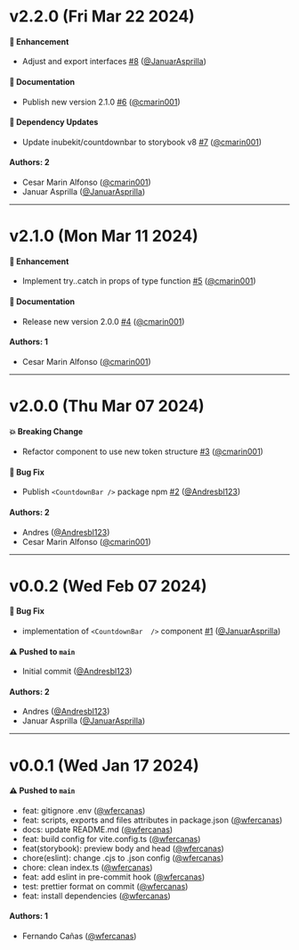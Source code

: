 # v2.2.0 (Fri Mar 22 2024)

#### 🚀 Enhancement

- Adjust and export interfaces [#8](https://github.com/selsa-inube/inubekit-countdownbar/pull/8) ([@JanuarAsprilla](https://github.com/JanuarAsprilla))

#### 📝 Documentation

- Publish new version 2.1.0 [#6](https://github.com/selsa-inube/inubekit-countdownbar/pull/6) ([@cmarin001](https://github.com/cmarin001))

#### 🔩 Dependency Updates

- Update inubekit/countdownbar to storybook v8 [#7](https://github.com/selsa-inube/inubekit-countdownbar/pull/7) ([@cmarin001](https://github.com/cmarin001))

#### Authors: 2

- Cesar Marin Alfonso ([@cmarin001](https://github.com/cmarin001))
- Januar Asprilla  ([@JanuarAsprilla](https://github.com/JanuarAsprilla))

---

# v2.1.0 (Mon Mar 11 2024)

#### 🚀 Enhancement

- Implement try..catch in props of type function [#5](https://github.com/selsa-inube/inubekit-countdownbar/pull/5) ([@cmarin001](https://github.com/cmarin001))

#### 📝 Documentation

- Release new version 2.0.0 [#4](https://github.com/selsa-inube/inubekit-countdownbar/pull/4) ([@cmarin001](https://github.com/cmarin001))

#### Authors: 1

- Cesar Marin Alfonso ([@cmarin001](https://github.com/cmarin001))

---

# v2.0.0 (Thu Mar 07 2024)

#### 💥 Breaking Change

- Refactor component to use new token structure [#3](https://github.com/selsa-inube/inubekit-countdownbar/pull/3) ([@cmarin001](https://github.com/cmarin001))

#### 🐛 Bug Fix

- Publish `<CountdownBar />` package npm [#2](https://github.com/selsa-inube/inubekit-countdownbar/pull/2) ([@Andresbl123](https://github.com/Andresbl123))

#### Authors: 2

- Andres ([@Andresbl123](https://github.com/Andresbl123))
- Cesar Marin Alfonso ([@cmarin001](https://github.com/cmarin001))

---

# v0.0.2 (Wed Feb 07 2024)

#### 🐛 Bug Fix

- implementation of  `<CountdownBar  />`  component [#1](https://github.com/selsa-inube/inubekit-countdownbar/pull/1) ([@JanuarAsprilla](https://github.com/JanuarAsprilla))

#### ⚠️ Pushed to `main`

- Initial commit ([@Andresbl123](https://github.com/Andresbl123))

#### Authors: 2

- Andres ([@Andresbl123](https://github.com/Andresbl123))
- Januar Asprilla  ([@JanuarAsprilla](https://github.com/JanuarAsprilla))

---

# v0.0.1 (Wed Jan 17 2024)

#### ⚠️ Pushed to `main`

- feat: gitignore .env ([@wfercanas](https://github.com/wfercanas))
- feat: scripts, exports and files attributes in package.json ([@wfercanas](https://github.com/wfercanas))
- docs: update README.md ([@wfercanas](https://github.com/wfercanas))
- feat: build config for vite.config.ts ([@wfercanas](https://github.com/wfercanas))
- feat(storybook): preview body and head ([@wfercanas](https://github.com/wfercanas))
- chore(eslint): change .cjs to .json config ([@wfercanas](https://github.com/wfercanas))
- chore: clean index.ts ([@wfercanas](https://github.com/wfercanas))
- feat: add eslint in pre-commit hook ([@wfercanas](https://github.com/wfercanas))
- test: prettier format on commit ([@wfercanas](https://github.com/wfercanas))
- feat: install dependencies ([@wfercanas](https://github.com/wfercanas))

#### Authors: 1

- Fernando Cañas ([@wfercanas](https://github.com/wfercanas))
